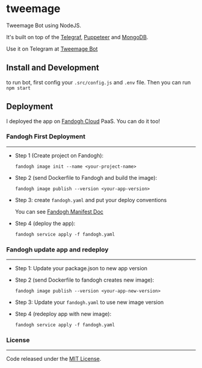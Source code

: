 # tweemage

Tweemage Bot using NodeJS.

It's built on top of the [Telegraf](http://github.com/telegraf/telegraf), [Puppeteer](https://github.com/puppeteer/puppeteer) and [MongoDB](https://github.com/mongodb/mongo).

Use it on Telegram at [Tweemage Bot](http://t.me/tweemage_bot)

## Install and Development

to run bot, first config your `.src/config.js` and `.env` file. Then you can run `npm start`

## Deployment

I deployed the app on [Fandogh Cloud](https://fandogh.cloud/) PaaS. You can do it too!

### Fandogh First Deployment

---

- Step 1 (Create project on Fandogh):

  `fandogh image init --name <your-project-name>`

- Step 2 (send Dockerfile to Fandogh and build the image):

  `fandogh image publish --version <your-app-version>`

- Step 3:
  create `fandogh.yaml` and put your deploy conventions

  You can see [Fandogh Manifest Doc](http://github.com)

- Step 4 (deploy the app):

  `fandogh service apply -f fandogh.yaml`

### Fandogh update app and redeploy

---

- Step 1:
  Update your package.json to new app version
- Step 2 (send Dockerfile to fandogh creates new image):

  `fandogh image publish --version <your-app-new-version>`

- Step 3:
  Update your `fandogh.yaml` to use new image version
- Step 4 (redeploy app with new image):

  `fandogh service apply -f fandogh.yaml`

### License

---

Code released under the [MIT License](http://github.com/themasix/telegram-tweemage/blob/master/LICENSE).
